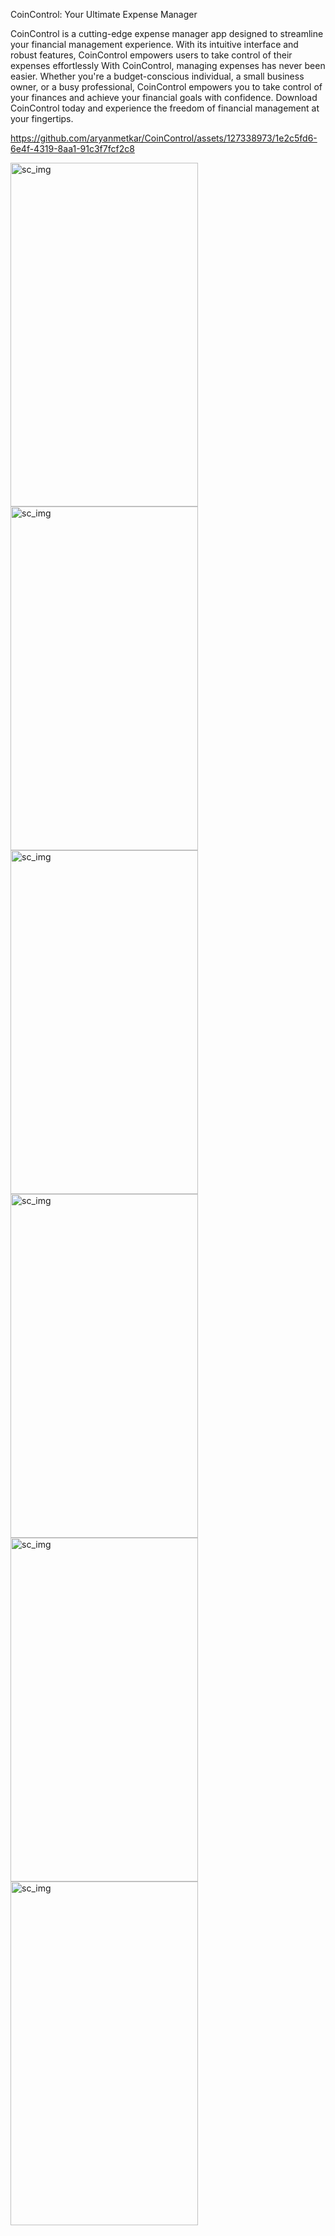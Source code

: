 
CoinControl: Your Ultimate Expense Manager

CoinControl is a cutting-edge expense manager app designed to streamline your financial management experience. With its intuitive interface and robust features, CoinControl empowers users to take control of their expenses effortlessly
With CoinControl, managing expenses has never been easier. Whether you're a budget-conscious individual, a small business owner, or a busy professional, CoinControl empowers you to take control of your finances and achieve your financial goals with confidence. Download CoinControl today and experience the freedom of financial management at your fingertips.


https://github.com/aryanmetkar/CoinControl/assets/127338973/1e2c5fd6-6e4f-4319-8aa1-91c3f7fcf2c8

<img width="300" height="550"  alt="sc_img" src="https://github.com/aryanmetkar/CoinControl/assets/127338973/a3d77557-a69d-495d-87fc-4883d62ad1d6.png">
<img width="300" height="550"  alt="sc_img" src="https://github.com/aryanmetkar/CoinControl/assets/127338973/f77c40f4-00bf-4c25-8863-29f35d85cf54.png">
<img width="300" height="550"  alt="sc_img" src="https://github.com/aryanmetkar/CoinControl/assets/127338973/c746e669-624f-4159-bdc9-ee0641190046.png">
<img width="300" height="550"  alt="sc_img" src="https://github.com/aryanmetkar/CoinControl/assets/127338973/a5068bab-dd6d-4f9c-96fa-84e47eb2ac13.png">
<img width="300" height="550"  alt="sc_img" src="https://github.com/aryanmetkar/CoinControl/assets/127338973/39ca711b-c088-4a68-addd-4b18b2493ef5.png">
<img width="300" height="550"  alt="sc_img" src="https://github.com/aryanmetkar/CoinControl/assets/127338973/14b48a4f-24b0-4dcb-8e1f-b773345f549c.png">

